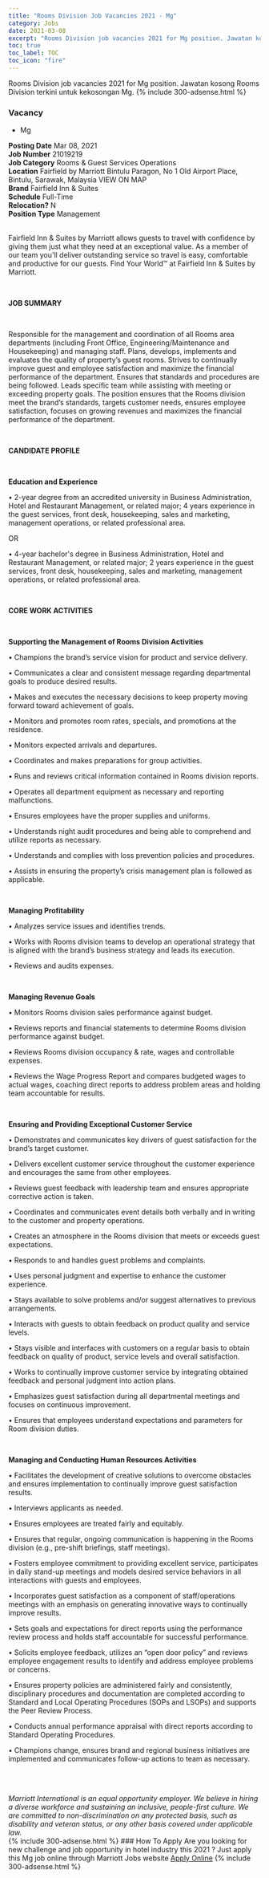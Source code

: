 ```yaml
---
title: "Rooms Division Job Vacancies 2021 - Mg" 
category: Jobs 
date: 2021-03-08 
excerpt: "Rooms Division job vacancies 2021 for Mg position. Jawatan kosong Rooms Division terkini untuk kekosongan Mg." 
toc: true 
toc_label: TOC 
toc_icon: "fire" 
--- 
```


Rooms Division job vacancies 2021 for Mg position. Jawatan kosong Rooms Division terkini untuk kekosongan Mg. 
{% include 300-adsense.html %} 
### Vacancy 
- Mg 
<div><div><b>Posting Date</b> Mar 08, 2021<br><b>Job Number</b> 21019219<br><b>Job Category</b> Rooms &amp; Guest Services Operations<br><b>Location</b> Fairfield by Marriott Bintulu Paragon, No 1 Old Airport Place, Bintulu, Sarawak, Malaysia VIEW ON MAP<br><b>Brand</b> Fairfield Inn &amp; Suites<br><b>Schedule</b> Full-Time<br><b>Relocation?</b> N<br><b>Position Type</b> Management<br><br><p>Fairfield Inn &amp; Suites by Marriott allows guests to travel with confidence by giving them just what they need at an exceptional value. As a member of our team you'll deliver outstanding service so travel is easy, comfortable and productive for our guests. Find Your World&#8482; at Fairfield Inn &amp; Suites by Marriott.</p><br></div><div> <p><strong>JOB SUMMARY</strong></p> <p>&#160;</p> <p>Responsible for the management and coordination of all Rooms area departments (including Front Office, Engineering/Maintenance and Housekeeping) and managing staff. Plans, develops, implements and evaluates the quality of property&#8217;s guest rooms. Strives to continually improve guest and employee satisfaction and maximize the financial performance of the department. Ensures that standards and procedures are being followed. Leads specific team while assisting with meeting or exceeding property goals. The position ensures that the Rooms division meet the brand&#8217;s standards, targets customer needs, ensures employee satisfaction, focuses on growing revenues and maximizes the financial performance of the department.</p> <p>&#160;</p> <p><strong>CANDIDATE PROFILE </strong></p> <p>&#160;</p> <p><strong>Education and Experience</strong></p> <p>&#8226; 2-year degree from an accredited university in Business Administration, Hotel and Restaurant Management, or related major; 4 years experience in the guest services, front desk, housekeeping, sales and marketing, management operations, or related professional area.</p> <p>OR</p> <p>&#8226; 4-year bachelor's degree in Business Administration, Hotel and Restaurant Management, or related major; 2 years experience in the guest services, front desk, housekeeping, sales and marketing, management operations, or related professional area.</p> <p>&#160;</p> <p><strong>CORE WORK ACTIVITIES</strong></p> <p>&#160;</p> <p><strong>Supporting the Management of Rooms Division Activities</strong></p> <p>&#8226; Champions the brand&#8217;s service vision for product and service delivery.</p> <p>&#8226; Communicates a clear and consistent message regarding departmental goals to produce desired results.</p> <p>&#8226; Makes and executes the necessary decisions to keep property moving forward toward achievement of goals.</p> <p>&#8226; Monitors and promotes room rates, specials, and promotions at the residence.</p> <p>&#8226; Monitors expected arrivals and departures.</p> <p>&#8226; Coordinates and makes preparations for group activities.</p> <p>&#8226; Runs and reviews critical information contained in Rooms division reports.</p> <p>&#8226; Operates all department equipment as necessary and reporting malfunctions.</p> <p>&#8226; Ensures employees have the proper supplies and uniforms.</p> <p>&#8226; Understands night audit procedures and being able to comprehend and utilize reports as necessary.</p> <p>&#8226; Understands and complies with loss prevention policies and procedures.</p> <p>&#8226; Assists in ensuring the property&#8217;s crisis management plan is followed as applicable.</p> <p>&#160;</p> <p><strong>Managing Profitability</strong></p> <p>&#8226; Analyzes service issues and identifies trends.</p> <p>&#8226; Works with Rooms division teams to develop an operational strategy that is aligned with the brand&#8217;s business strategy and leads its execution.</p> <p>&#8226; Reviews and audits expenses.</p> <p>&#160;</p> <p><strong>Managing Revenue Goals</strong></p> <p>&#8226; Monitors Rooms division sales performance against budget.</p> <p>&#8226; Reviews reports and financial statements to determine Rooms division performance against budget.</p> <p>&#8226; Reviews Rooms division occupancy &amp; rate, wages and controllable expenses.</p> <p>&#8226; Reviews the Wage Progress Report and compares budgeted wages to actual wages, coaching direct reports to address problem areas and holding team accountable for results.</p> <p>&#160;</p> <p><strong>Ensuring and Providing Exceptional Customer Service</strong></p> <p>&#8226; Demonstrates and communicates key drivers of guest satisfaction for the brand&#8217;s target customer.</p> <p>&#8226; Delivers excellent customer service throughout the customer experience and encourages the same from other employees.</p> <p>&#8226; Reviews guest feedback with leadership team and ensures appropriate corrective action is taken.</p> <p>&#8226; Coordinates and communicates event details both verbally and in writing to the customer and property operations.</p> <p>&#8226; Creates an atmosphere in the Rooms division that meets or exceeds guest expectations.</p> <p>&#8226; Responds to and handles guest problems and complaints.</p> <p>&#8226; Uses personal judgment and expertise to enhance the customer experience.</p> <p>&#8226; Stays available to solve problems and/or suggest alternatives to previous arrangements.</p> <p>&#8226; Interacts with guests to obtain feedback on product quality and service levels.</p> <p>&#8226; Stays visible and interfaces with customers on a regular basis to obtain feedback on quality of product, service levels and overall satisfaction.</p> <p>&#8226; Works to continually improve customer service by integrating obtained feedback and personal judgment into action plans.</p> <p>&#8226; Emphasizes guest satisfaction during all departmental meetings and focuses on continuous improvement.</p> <p>&#8226; Ensures that employees understand expectations and parameters for Room division duties.</p> <p>&#160;</p> <p><strong>Managing and Conducting Human Resources Activities</strong></p> <p>&#8226; Facilitates the development of creative solutions to overcome obstacles and ensures implementation to continually improve guest satisfaction results.</p> <p>&#8226; Interviews applicants as needed.</p> <p>&#8226; Ensures employees are treated fairly and equitably.</p> <p>&#8226; Ensures that regular, ongoing communication is happening in the Rooms division (e.g., pre-shift briefings, staff meetings).</p> <p>&#8226; Fosters employee commitment to providing excellent service, participates in daily stand-up meetings and models desired service behaviors in all interactions with guests and employees.</p> <p>&#8226; Incorporates guest satisfaction as a component of staff/operations meetings with an emphasis on generating innovative ways to continually improve results.</p> <p>&#8226; Sets goals and expectations for direct reports using the performance review process and holds staff accountable for successful performance.</p> <p>&#8226; Solicits employee feedback, utilizes an &#8220;open door policy&#8221; and reviews employee engagement results to identify and address employee problems or concerns.</p> <p>&#8226; Ensures property policies are administered fairly and consistently, disciplinary procedures and documentation are completed according to Standard and Local Operating Procedures (SOPs and LSOPs) and supports the Peer Review Process.</p> <p>&#8226; Conducts annual performance appraisal with direct reports according to Standard Operating Procedures.</p> <p>&#8226; Champions change, ensures brand and regional business initiatives are implemented and communicates follow-up actions to team as necessary.</p> <p>&#160;</p> </div> <div> &#160;</div> <em>Marriott International is an equal opportunity employer.&#160;We believe in hiring a diverse workforce and sustaining an inclusive, people-first culture.&#160;We are committed to non-discrimination on&#160;any&#160;protected&#160;basis, such as disability and veteran status, or any other basis covered under applicable law.</em><br></div> 
{% include 300-adsense.html %} 
### How To Apply 
Are you looking for new challenge and job opportunity in hotel industry this 2021 ?
Just apply this Mg job online through Marriott Jobs website 
<a href="https://jobs.marriott.com/marriott/jobs/21019219?lang=en-us" class="btn btn--info" target="_blank" rel="nofollow noopenner">Apply Online</a> 
{% include 300-adsense.html %} 
